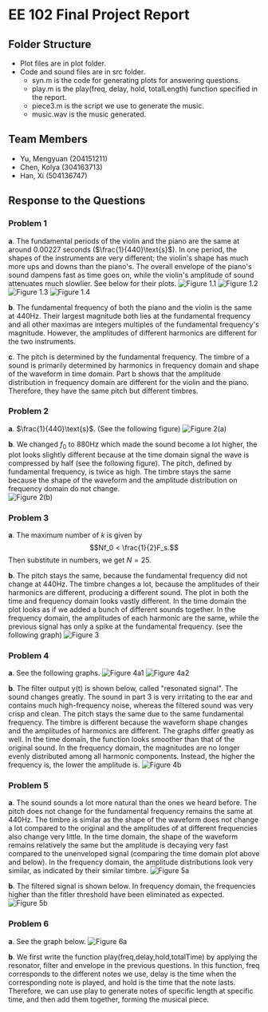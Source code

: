 # EE 102 Final Project Report

## Folder Structure
 - Plot files are in plot folder.
 - Code and sound files are in src folder.
 	- syn.m is the code for generating plots for answering questions.
 	- play.m is the play(freq, delay, hold, totalLength) function specified in the report.
 	- piece3.m is the script we use to generate the music.
 	- music.wav is the music generated.

## Team Members
 - Yu, Mengyuan (204151211)
 - Chen, Kolya (304163713)
 - Han, Xi (504136747)

## Response to the Questions
### Problem 1
**a**. The fundamental periods of the violin and the piano are the same at around $0.00227$ seconds ($\frac{1}{440}\text{s}$).  In one period, the shapes of the instruments are very different; the violin's shape has much more ups and downs than the piano's. The overall envelope of the piano's sound dampens fast as time goes on, while the violin's amplitude of sound attenuates much slowlier. See below for their plots.
![Figure 1.1][1]
![Figure 1.2][2]
![Figure 1.3][3]
![Figure 1.4][4]

**b**.	The fundamental frequency of both the piano and the violin is the same at $440\text{Hz}$. Their largest magnitude both lies at the fundamental frequency and all other maximas are integers multiples of the fundamental frequency's magnitude. However, the amplitudes of different harmonics are different for the two instruments.

**c**. The pitch is determined by the fundamental frequency. The timbre of a sound is primarily determined by harmonics in frequency domain and shape of the waveform in time domain. Part b shows that the amplitude distribution in frequency domain are different for the violin and the piano. Therefore, they have the same pitch but different timbres. 

### Problem 2
**a**. $\frac{1}{440}\text{s}$. (See the following figure)
![Figure 2(a)][5]

**b**. We changed $f_0$ to ${880}\text{Hz}$ which made the sound become a lot higher, the plot looks slightly different because at the time domain signal the wave is compressed by half (see the following figure). The pitch, defined by fundamental frequency, is twice as high. The timbre stays the same because the shape of the waveform and the amplitude distribution on frequency domain do not change.  
![Figure 2(b)][6]

### Problem 3
**a**. The maximum number of $k$ is given by
$$Nf_0 < \frac{1}{2}F_s.$$
Then substitute in numbers, we get $N=25$.

**b**. The pitch stays the same, because the fundamental frequency did not change at $440\text{Hz}$. The timbre changes a lot, because the amplitudes of their harmonics are different, producing a different sound. The plot in both the time and frequency domain looks vastly different. In the time domain the plot looks as if we added a bunch of different sounds together. In the frequency domain, the amplitudes of each harmonic are the same, while the previous signal has only a spike at the fundamental frequency. (see the following graph)
![Figure 3][7]

### Problem 4
**a**. See the following graphs.
![Figure 4a1][8]
![Figure 4a2][9]

**b**. The filter output y(t) is shown below, called "resonated signal". The sound changes greatly. The sound in part 3 is very irritating to the ear and contains much high-frequency noise, whereas the filtered sound was very crisp and clean. The pitch stays the same due to the same fundamental frequency. The timbre is different because the waveform shape changes and the amplitudes of harmonics are different. The graphs differ greatly as well. In the time domain, the function looks smoother than that of the original sound.  In the frequency domain, the magnitudes are no longer evenly distributed among all harmonic components. Instead, the higher the frequency is, the lower the amplitude is.
![Figure 4b][10]

### Problem 5
**a**. The sound sounds a lot more natural than the ones we heard before. The pitch does not change for the fundamental frequency remains the same at $440\text{Hz}$. The timbre is similar as the shape of the waveform does not change a lot compared to the original and the amplitudes of at different frequencies also change very little. In the time domain, the shape of the waveform remains relatively the same but the amplitude is decaying very fast compared to the unenveloped signal (comparing the time domain plot above and below). In the frequency domain, the amplitude distributions look very similar, as indicated by their similar timbre.
![Figure 5a][11]

**b**. The filtered signal is shown below. In frequency domain, the frequencies higher than the fitler threshold have been eliminated as expected.
![Figure 5b][12]

### Problem 6
**a**. See the graph below.
![Figure 6a][13]

**b**. We first write the function play(freq,delay,hold,totalTime) by applying the resonator, filter and envelope in the previous questions. In this function, freq corresponds to the different notes we use, delay is the time when the corresponding note is played,  and hold is the time that the note lasts. Therefore, we can use play to generate notes of specific length at specific time, and then add them together, forming the musical piece.


  [1]: http://www.seas.ucla.edu/~xih/102/img/analysis_01.png
  [2]: http://www.seas.ucla.edu/~xih/102/img/analysis_02.png
  [3]: http://www.seas.ucla.edu/~xih/102/img/analysis_03.png
  [4]: http://www.seas.ucla.edu/~xih/102/img/analysis_04.png
  [5]: http://www.seas.ucla.edu/~xih/102/img/syn_01.png
  [6]: http://www.seas.ucla.edu/~xih/102/img/syn_02.png
  [7]: http://www.seas.ucla.edu/~xih/102/img/syn_03.png
  [8]: http://www.seas.ucla.edu/~xih/102/img/syn_04.png
  [9]: http://www.seas.ucla.edu/~xih/102/img/syn_05.png
  [10]: http://www.seas.ucla.edu/~xih/102/img/syn_07.png
  [11]: http://www.seas.ucla.edu/~xih/102/img/syn_08.png
  [12]: http://www.seas.ucla.edu/~xih/102/img/syn_09.png
  [13]: http://www.seas.ucla.edu/~xih/102/img/piece3_01.png